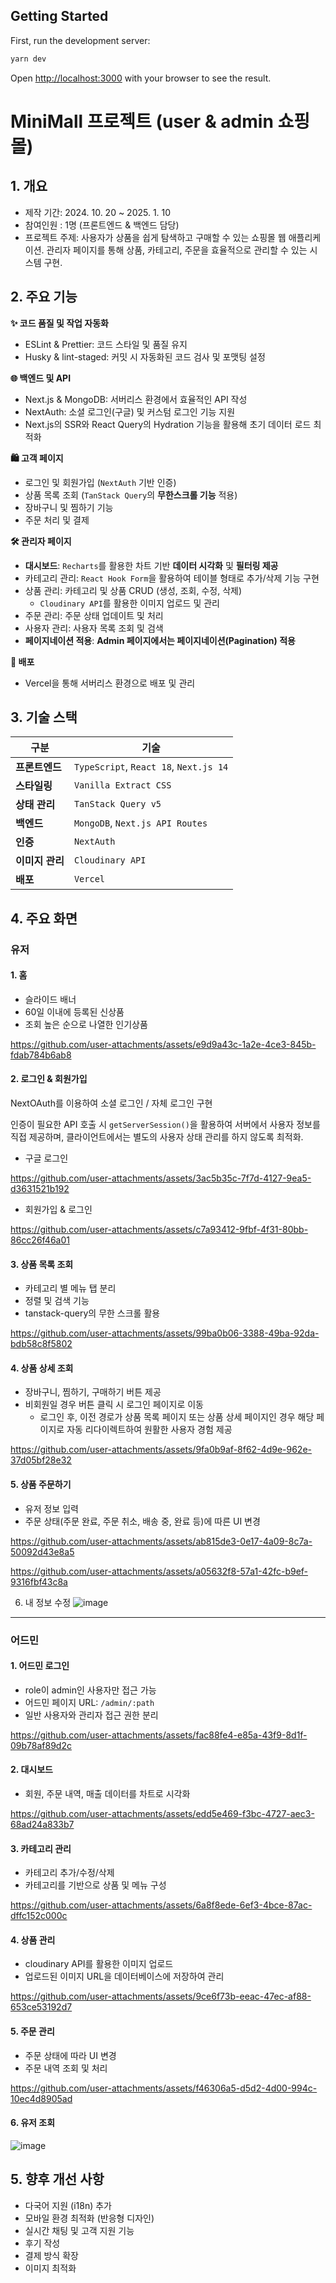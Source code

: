 ## Getting Started

First, run the development server:

```bash
yarn dev
```

Open [http://localhost:3000](http://localhost:3000) with your browser to see the result.

# MiniMall 프로젝트 (user & admin 쇼핑몰)

## 1. 개요
- 제작 기간: 2024. 10. 20 ~ 2025. 1. 10
- 참여인원 : 1명 (프론트엔드 & 백엔드 담당)
- 프로젝트 주제: 사용자가 상품을 쉽게 탐색하고 구매할 수 있는 쇼핑몰 웹 애플리케이션.
관리자 페이지를 통해 상품, 카테고리, 주문을 효율적으로 관리할 수 있는 시스템 구현.

## 2. 주요 기능
**✨ 코드 품질 및 작업 자동화**
- ESLint & Prettier: 코드 스타일 및 품질 유지
- Husky & lint-staged: 커밋 시 자동화된 코드 검사 및 포맷팅 설정

**🌐 백엔드 및 API**
- Next.js & MongoDB: 서버리스 환경에서 효율적인 API 작성
- NextAuth: 소셜 로그인(구글) 및 커스텀 로그인 기능 지원
- Next.js의 SSR와 React Query의 Hydration 기능을 활용해 초기 데이터 로드 최적화

**🛍️ 고객 페이지**
- 로그인 및 회원가입 (`NextAuth` 기반 인증)
- 상품 목록 조회 (`TanStack Query`의 **무한스크롤 기능** 적용)
- 장바구니 및 찜하기 기능
- 주문 처리 및 결제

**🛠️ 관리자 페이지**
- **대시보드**: `Recharts`를 활용한 차트 기반 **데이터 시각화** 및 **필터링 제공**
- 카테고리 관리: `React Hook Form`을 활용하여 테이블 형태로 추가/삭제 기능 구현
- 상품 관리: 카테고리 및 상품 CRUD (생성, 조회, 수정, 삭제)
  - `Cloudinary API`를 활용한 이미지 업로드 및 관리  
- 주문 관리: 주문 상태 업데이트 및 처리
- 사용자 관리: 사용자 목록 조회 및 검색
- **페이지네이션 적용**: **Admin 페이지에서는 페이지네이션(Pagination) 적용**  
  
**🚀 배포**
- Vercel을 통해 서버리스 환경으로 배포 및 관리


## 3. 기술 스택
| 구분          | 기술                                     |
|---------------|------------------------------------------|
| **프론트엔드** | `TypeScript`, `React 18`, `Next.js 14`  |
| **스타일링**   | `Vanilla Extract CSS`                   |
| **상태 관리**  | `TanStack Query v5`                     |
| **백엔드**     | `MongoDB`, `Next.js API Routes`         |
| **인증**       | `NextAuth`                              |
| **이미지 관리**| `Cloudinary API`                        |
| **배포**       | `Vercel`                                |


## 4. 주요 화면
### 유저
#### 1. 홈
   - 슬라이드 배너
   - 60일 이내에 등록된 신상품
   - 조회 높은 순으로 나열한 인기상품

https://github.com/user-attachments/assets/e9d9a43c-1a2e-4ce3-845b-fdab784b6ab8


#### 2. 로그인 & 회원가입

NextOAuth를 이용하여 소셜 로그인 / 자체 로그인 구현

인증이 필요한 API 호출 시 `getServerSession()`을 활용하여 서버에서 사용자 정보를 직접 제공하며, 클라이언트에서는 별도의 사용자 상태 관리를 하지 않도록 최적화.

   - 구글 로그인
  
https://github.com/user-attachments/assets/3ac5b35c-7f7d-4127-9ea5-d3631521b192

   - 회원가입 & 로그인

https://github.com/user-attachments/assets/c7a93412-9fbf-4f31-80bb-86cc26f46a01

#### 3. 상품 목록 조회
   - 카테고리 별 메뉴 탭 분리
   - 정렬 및 검색 기능
   - tanstack-query의 무한 스크롤 활용
   
https://github.com/user-attachments/assets/99ba0b06-3388-49ba-92da-bdb58c8f5802

#### 4. 상품 상세 조회
   - 장바구니, 찜하기, 구매하기 버튼 제공
   - 비회원일 경우 버튼 클릭 시 로그인 페이지로 이동
     - 로그인 후, 이전 경로가 상품 목록 페이지 또는 상품 상세 페이지인 경우 해당 페이지로 자동 리다이렉트하여 원활한 사용자 경험 제공

https://github.com/user-attachments/assets/9fa0b9af-8f62-4d9e-962e-37d05bf28e32


#### 5. 상품 주문하기
   - 유저 정보 입력
   - 주문 상태(주문 완료, 주문 취소, 배송 중, 완료 등)에 따른 UI 변경

https://github.com/user-attachments/assets/ab815de3-0e17-4a09-8c7a-50092d43e8a5


https://github.com/user-attachments/assets/a05632f8-57a1-42fc-b9ef-9316fbf43c8a

6. 내 정보 수정
![image](https://github.com/user-attachments/assets/92a9249d-aecd-4261-a4d9-e35c2708b8bb)

---

### 어드민

#### 1. 어드민 로그인
   - role이 admin인 사용자만 접근 가능
   - 어드민 페이지 URL: `/admin/:path`
   - 일반 사용자와 관리자 접근 권한 분리

https://github.com/user-attachments/assets/fac88fe4-e85a-43f9-8d1f-09b78af89d2c

#### 2. 대시보드
   - 회원, 주문 내역, 매출 데이터를 차트로 시각화

https://github.com/user-attachments/assets/edd5e469-f3bc-4727-aec3-68ad24a833b7


#### 3. 카테고리 관리
   - 카테고리 추가/수정/삭제
   - 카테고리를 기반으로 상품 및 메뉴 구성

https://github.com/user-attachments/assets/6a8f8ede-6ef3-4bce-87ac-dffc152c000c

#### 4. 상품 관리
   - cloudinary API를 활용한 이미지 업로드
   - 업로드된 이미지 URL을 데이터베이스에 저장하여 관리

https://github.com/user-attachments/assets/9ce6f73b-eeac-47ec-af88-653ce53192d7
 

#### 5. 주문 관리
   - 주문 상태에 따라 UI 변경
   - 주문 내역 조회 및 처리

https://github.com/user-attachments/assets/f46306a5-d5d2-4d00-994c-10ec4d8905ad


#### 6. 유저 조회
   ![image](https://github.com/user-attachments/assets/168f6e0a-a01d-4460-8dbb-e470beda59a8)


## 5. 향후 개선 사항
- 다국어 지원 (i18n) 추가
- 모바일 환경 최적화 (반응형 디자인)
- 실시간 채팅 및 고객 지원 기능
- 후기 작성
- 결제 방식 확장
- 이미지 최적화

